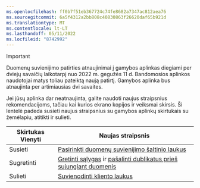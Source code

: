 ```yaml
---
ms.openlocfilehash: ff0b7f51eb367724c74fe8682a7347ac812aea76
ms.sourcegitcommit: 6a5f4312a2bb808c40830863f26620daf65b921d
ms.translationtype: MT
ms.contentlocale: lt-LT
ms.lasthandoff: 05/11/2022
ms.locfileid: "8742992"
---
```

> [!IMPORTANT]
> Duomenų suvienijimo patirties atnaujinimai į gamybos aplinkas diegiami per dviejų savaičių laikotarpį nuo 2022 m. gegužės 11 d. Bandomosios aplinkos naudotojai matys toliau pateiktą naują patirtį. Gamybos aplinka bus atnaujinta per artimiausias dvi savaites.
>
> Jei jūsų aplinka dar neatnaujinta, galite naudoti naujus straipsnius rekomendacijoms, tačiau kai kurios ekrano kopijos ir veiksmai skirsis. Ši lentelė padeda susieti naujus straipsnius su gamybos aplinkų skirtukais su žemėlapiu, atitikti ir sulieti.
>
> Skirtukas Vienyti  |Naujas straipsnis  |
> |---------|---------|
> |Susieti     |  [Pasirinkti duomenų suvienijimo šaltinio laukus](../map-entities.md)       |
> |Sugretinti     | [Gretinti sąlygas](../match-entities.md) ir [pašalinti dublikatus prieš sujungiant duomenis](../remove-duplicates.md)        |
> |Sulieti     |  [Suvienodinti kliento laukus](../merge-entities.md)       |
 